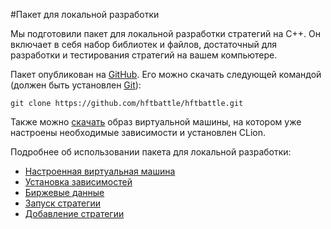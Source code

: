 #Пакет для локальной разработки

Мы подготовили пакет для локальной разработки стратегий на C++. Он включает в себя набор библиотек и файлов, достаточный для разработки и тестирования стратегий на вашем компьютере. 

Пакет опубликован на [GitHub](https://github.com/hftbattle/hftbattle). 
Его можно скачать следующей командой (должен быть установлен [Git](http://git-scm.com/download)):
```
git clone https://github.com/hftbattle/hftbattle.git
```

Также можно [скачать](https://s3.eu-central-1.amazonaws.com/hftbattle/vm-hftbattle.ova) образ виртуальной машины, на котором уже настроены необходимые зависимости и установлен CLion.

Подробнее об использовании пакета для локальной разработки:
  - [Настроенная виртуальная машина](virtual.md)
  - [Установка зависимостей](requirements.md)
  - [Биржевые данные](data.md)
  - [Запуск стратегии](run_strategy.md)
  - [Добавление стратегии](add_strategy.md)